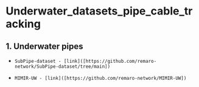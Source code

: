 # Underwater_datasets_pipe_cable_tracking

## 1. Underwater pipes
-     SubPipe-dataset - [link]([https://github.com/remaro-network/SubPipe-dataset/tree/main])
-     MIMIR-UW - [link]([https://github.com/remaro-network/MIMIR-UW])

